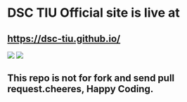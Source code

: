 # DSC TIU Official site is live at
## https://dsc-tiu.github.io/

<img src = "https://user-images.githubusercontent.com/30453784/71300700-5af4b880-23bd-11ea-9dc8-09e1be5b7225.png">

<img src = "https://user-images.githubusercontent.com/30453784/71300703-5f20d600-23bd-11ea-9ad2-42b259c69a94.png">

## This repo is not for fork and send pull request.cheeres, Happy Coding.  
